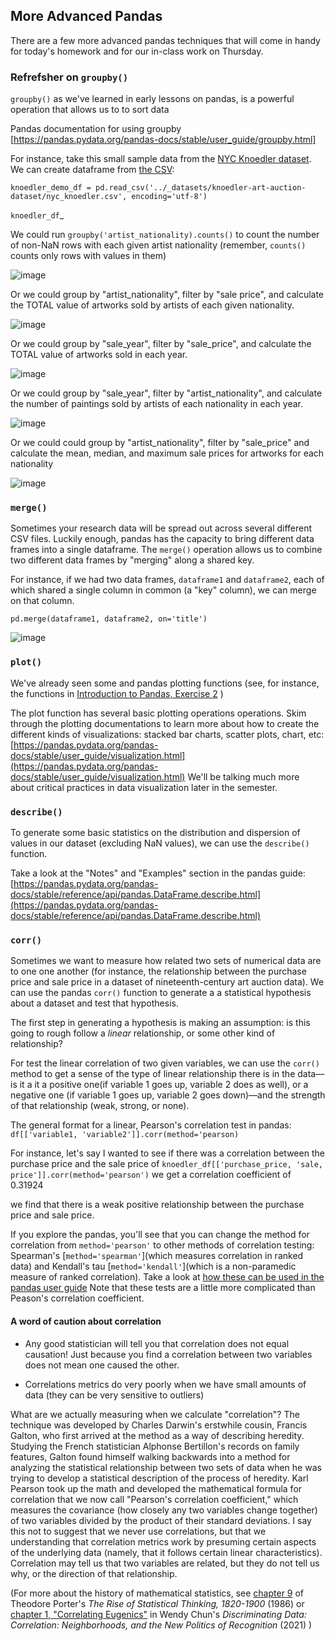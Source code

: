 ## More Advanced Pandas

There are a few more advanced pandas techniques that will come in handy for today's homework and for our in-class work on Thursday.

### Refrefsher on `groupby()` 

`groupby()` as we've learned in early lessons on pandas, is a powerful operation that allows us to to sort data 

Pandas documentation for using groupby [https://pandas.pydata.org/pandas-docs/stable/user_guide/groupby.html]

For instance, take this small sample data from the [NYC Knoedler dataset](https://github.com/mdlincoln/mapping-knoedler-palladio?tab=readme-ov-file#introduction-to-the-workshop-data). We can create dataframe from [the CSV](https://github.com/mdlincoln/mapping-knoedler-palladio/blob/master/nyc_knoedler.csv):

`knoedler_demo_df = pd.read_csv('../_datasets/knoedler-art-auction-dataset/nyc_knoedler.csv', encoding='utf-8')`

`knoedler_df`_ 

We could run `groupby('artist_nationality).counts()` to count the number of non-NaN rows with each given artist nationality (remember, `counts()` counts only rows with values in them)

![image](../_images/groupby2.png)

Or we could group by "artist_nationality",  filter by "sale price", and calculate the TOTAL value of artworks sold by artists of each given nationality.

![image](../_images/groupby4.png)

Or we could group by "sale_year",  filter by "sale_price", and calculate the TOTAL value of artworks sold in each year.

![image](../_images/groupby5.png)

Or we could group by "sale_year",  filter by "artist_nationality", and calculate the number of paintings sold by artists of each nationality in each year. 

![image](../_images/groupby6.png)

Or we could could group by "artist_nationality", filter by "sale_price"  and calculate the mean, median, and maximum sale prices  for artworks for each nationality

![image](../_images/groupby7.png)

### `merge()` 

Sometimes your research data will be spread out across several different CSV files. Luckily enough, pandas has the capacity to bring different data frames into a single dataframe. The `merge()` operation allows us to combine two different data frames by "merging" along a shared key.

For instance, if we had two data frames, `dataframe1` and `dataframe2`, each of which shared a single column in common (a "key" column), we can merge on that column.


`pd.merge(dataframe1, dataframe2, on='title')`

![image](../_images/merged.png)


### `plot()` 

We've already seen some and pandas plotting functions (see, for instance, the functions in [Introduction to Pandas, Exercise 2](https://mybinder.org/v2/gh/sceckert/introdhFall2022/main?urlpath=lab/tree/_week5/python-continued.ipynb) )

The plot function has several basic plotting operations operations. Skim through the plotting documentations to learn more about how to create the different kinds of visualizations: stacked bar charts, scatter plots, chart, etc: [https://pandas.pydata.org/pandas-docs/stable/user_guide/visualization.html](https://pandas.pydata.org/pandas-docs/stable/user_guide/visualization.html) We'll be talking much more about critical practices in data visualization later in the semester.

### `describe()`

To generate some basic statistics on the distribution and dispersion of values in our dataset (excluding NaN values), we can use the `describe()` function.

Take a look at the "Notes" and "Examples" section in the pandas guide: [https://pandas.pydata.org/pandas-docs/stable/reference/api/pandas.DataFrame.describe.html](https://pandas.pydata.org/pandas-docs/stable/reference/api/pandas.DataFrame.describe.html) 

### `corr()`


Sometimes we want to measure how related two sets of numerical data are to one one another (for instance, the relationship between the purchase price and sale price in a dataset of nineteenth-century art auction data). We can use the pandas `corr()` function to generate a a statistical hypothesis about a dataset and test that hypothesis. 

The first step in generating a hypothesis is making an assumption: is this going to rough follow a *linear* relationship, or some other kind of relationship? 

For test the linear correlation of two given variables, we can use the `corr()` method to get a sense of the type of linear relationship there is in the data––is it a it a positive one(if variable 1 goes up, variable 2 does as well), or a negative one (if variable 1 goes up, variable 2 goes down)––and the strength of that relationship (weak, strong, or none).

The general format for a linear, Pearson's correlation test in pandas: `df[['variable1, 'variable2']].corr(method='pearson)` 

For instance, let's say I wanted to see if there was a correlation between the purchase price and the sale price of 
`knoedler_df[['purchase_price, 'sale, price']].corr(method='pearson')` we get a correlation coefficient of 0.31924

we find that there is a weak positive relationship between the purchase price and sale price.

If you explore the pandas, you'll see that you can change the method for correlation from `method='pearson'` to  other methods of correlation testing: Spearman's [`method='spearman'`](which measures correlation in ranked data) and Kendall's tau [`method='kendall'`](which is a non-paramedic measure of ranked correlation). Take a look at [how these can be used in the pandas user guide](https://pandas.pydata.org/pandas-docs/stable/reference/api/pandas.DataFrame.corr.html) Note that these tests are a little more complicated than Peason's correlation coefficient.

#### A word of caution about correlation

+  Any good statistician will tell you that correlation does not equal causation! Just because you find a correlation between two variables does not mean one caused the other.

+ Correlations metrics do very poorly when we have small amounts of data (they can be very sensitive to outliers) 

What are we actually measuring when we calculate "correlation"? The technique was developed by Charles Darwin's erstwhile cousin, Francis Galton, who first arrived at the method as a way of describing heredity. Studying the French statistician Alphonse Bertillon's records on family features, Galton found himself walking backwards into a method for analyzing the statistical relationship between two sets of data when he was trying to develop a statistical description of the process of heredity. Karl Pearson took up the math and developed the mathematical formula for correlation that we now call "Pearson's correlation coefficient," which measures the covariance (how closely any two variables change together) of two variables divided by the product of their standard deviations. I say this not to suggest that we never use correlations, but that we understanding that correlation metrics work by presuming certain aspects of the underlying data (namely, that it follows certain linear characteristics). Correlation may tell us that two variables are related, but they do not tell us why, or the direction of that relationship.

(For more about the history of mathematical statistics, see [chapter 9](https://www.jstor.org/stable/j.ctvxcrz1v.19) of Theodore Porter's *The Rise of Statistical Thinking, 1820-1900* (1986) or [chapter 1, "Correlating Eugenics"](https://direct.mit.edu/books/book/5237/chapter/3468642/Correlating-Eugenics) in Wendy Chun's *Discriminating Data: Correlation: Neighborhoods, and the New Politics of Recognition* (2021) )

